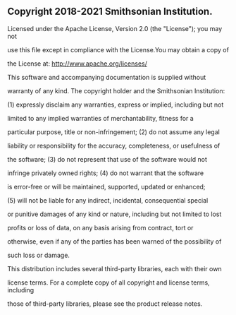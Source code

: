 ## Copyright 2018-2021 Smithsonian Institution.

Licensed under the Apache License, Version 2.0 (the "License"); you may not

use this file except in compliance with the License.You may obtain a copy of

the License at: http://www.apache.org/licenses/

This software and accompanying documentation is supplied without

warranty of any kind. The copyright holder and the Smithsonian Institution:

(1) expressly disclaim any warranties, express or implied, including but not

limited to any implied warranties of merchantability, fitness for a

particular purpose, title or non-infringement; (2) do not assume any legal

liability or responsibility for the accuracy, completeness, or usefulness of

the software; (3) do not represent that use of the software would not

infringe privately owned rights; (4) do not warrant that the software

is error-free or will be maintained, supported, updated or enhanced;

(5) will not be liable for any indirect, incidental, consequential special

or punitive damages of any kind or nature, including but not limited to lost

profits or loss of data, on any basis arising from contract, tort or

otherwise, even if any of the parties has been warned of the possibility of

such loss or damage.

This distribution includes several third-party libraries, each with their own

license terms. For a complete copy of all copyright and license terms, including

those of third-party libraries, please see the product release notes.
